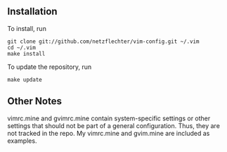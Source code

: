 Installation
------------

To install, run

    git clone git://github.com/netzflechter/vim-config.git ~/.vim
    cd ~/.vim
    make install

To update the repository, run

    make update

Other Notes
------------

vimrc.mine and gvimrc.mine contain system-specific settings or other settings
that should not be part of a general configuration. Thus, they are not tracked
in the repo. My vimrc.mine and gvim.mine are included as examples.
